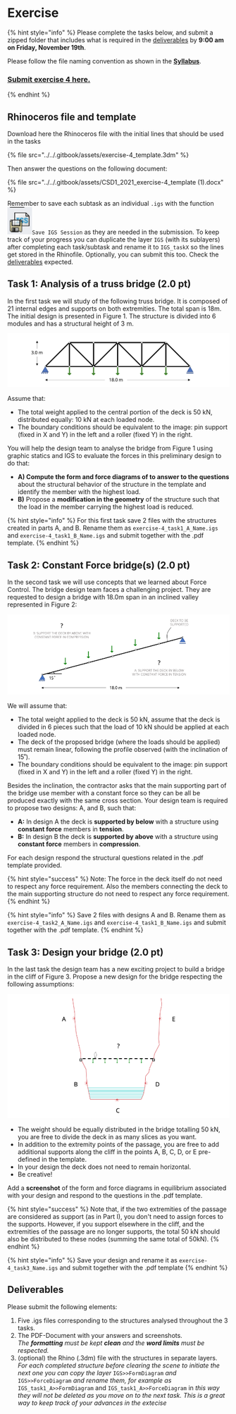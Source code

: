 # Exercise

{% hint style="info" %}
Please complete the tasks below, and submit a zipped folder that includes what is required in the [deliverables](exercise-4.md#deliverables) by **9:00 am on Friday, November 19th**.

Please follow the file naming convention as shown in the [**Syllabus**](../../syllabus.md#submissions).  &#x20;

### [Submit exercise 4 here.](https://www.dropbox.com/request/MBoYGa0qljZqrECCU1m1)
{% endhint %}

## Rhinoceros file and template <a href="#rhinoceros-file-and-template" id="rhinoceros-file-and-template"></a>

Download here the Rhinoceros file with the initial lines that should be used in the tasks

{% file src="../../.gitbook/assets/exercise-4_template.3dm" %}

Then answer the questions on the following document:

{% file src="../../.gitbook/assets/CSD1_2021_exercise-4_template (1).docx" %}

Remember to save each subtask as an individual `.igs` with the function <img src="../../.gitbook/assets/image (361).png" alt="" data-size="line">`Save IGS Session` as they are needed in the submission. To keep track of your progress you can duplicate the layer `IGS` (with its sublayers) after completing each task/subtask and rename it to `IGS_taskX` so the lines get stored in the Rhinofile. Optionally, you can submit this too. Check the [deliverables](exercise-4.md#deliverables) expected.

## Task 1: Analysis of a truss bridge (2.0 pt) <a href="#rhinoceros-file-and-template" id="rhinoceros-file-and-template"></a>

In the first task we will study of the following truss bridge. It is composed of 21 internal edges and supports on both extremities. The total span is 18m. The initial design is presented in Figure 1. The structure is divided into 6 modules and has a structural height of 3 m.

![FIgure 1: Geometry of the truss bridge to analyse with boundary conditions and loads applied.](<../../.gitbook/assets/image (243).png>)

&#x20;Assume that:

* The total weight applied to the central portion of the deck is 50 kN, distributed equally: 10 kN at each loaded node.
* The boundary conditions should be equivalent to the image: pin support (fixed in X and Y) in the left and a roller (fixed Y) in the right.

You will help the design team to analyse the bridge from Figure 1 using graphic statics and IGS to evaluate the forces in this preliminary design to do that:

* **A) Compute the form and force diagrams of to answer to the questions** about the structural behavior of the structure in the template and identify the member with the highest load.
* **B)** Propose a **modification in the geometry** of the structure such that the load in the member carrying the highest load is reduced.

{% hint style="info" %}
For this first task save 2 files with the structures created in parts A, and B. Rename them as `exercise-4_task1_A_Name.igs` and `exercise-4_task1_B_Name.igs` and submit together with the .pdf template.
{% endhint %}

## Task 2: Constant Force bridge(s) (2.0 pt) <a href="#rhinoceros-file-and-template" id="rhinoceros-file-and-template"></a>

In the second task we will use concepts that we learned about Force Control. The bridge design team faces a challenging project. They are requested to design a bridge with 18.0m span in an inclined valley represented in Figure 2:

![Figure 2: Inclined deck to consider for Task 2.](<../../.gitbook/assets/image (304).png>)

We will assume that:

* The total weight applied to the deck is 50 kN, assume that the deck is divided in 6 pieces such that the load of 10 kN should be applied at each loaded node.
* The deck of the proposed bridge (where the loads should be applied) must remain linear, following the profile observed (with the inclination of 15˚).
* The boundary conditions should be equivalent to the image: pin support (fixed in X and Y) in the left and a roller (fixed Y) in the right.

Besides the inclination, the contractor asks that the main supporting part of the bridge use member with a constant force so they can be all be produced exactly with the same cross section. Your design team is required to propose two designs: A, and B, such that:

* **A:** In design A the deck is **supported by below** with a structure using **constant force** members in **tension**.
* **B:** In design B the deck is **supported by above** with a structure using **constant force** members in **compression**.

For each design respond the structural questions related in the .pdf template provided.&#x20;

{% hint style="success" %}
Note: The force in the deck itself do not need to respect any force requirement. Also the members connecting the deck to the main supporting structure do not need to respect any force requirement.
{% endhint %}

{% hint style="info" %}
Save 2 files with designs A and B. Rename them as `exercise-4_task2_A_Name.igs` and `exercise-4_task1_B_Name.igs` and submit together with the .pdf template.
{% endhint %}

## Task 3: Design your bridge (2.0 pt) <a href="#rhinoceros-file-and-template" id="rhinoceros-file-and-template"></a>

In the last task the design team has a new exciting project to build a bridge in the cliff of Figure 3. Propose a new design for the bridge respecting the following assumptions:

![Figure 3: Cliff to consider for Task 3.](<../../.gitbook/assets/image (129).png>)

* The weight should be equally distributed in the bridge totalling 50 kN, you are free to divide the deck in as many slices as you want.
* In addition to the extremity points of the passage, you are free to add additional supports along the cliff in the points A, B, C, D, or E pre-defined in the template.&#x20;
* In your design the deck does not need to remain horizontal.&#x20;
* Be creative!

Add a **screenshot** of the form and force diagrams in equilibrium associated with your design and respond to the questions in the .pdf template.

{% hint style="success" %}
Note that, if the two extremities of the passage are considered as support (as in Part I), you don't need to assign forces to the supports. However, if you support elsewhere in the cliff, and the extremities of the passage are no longer supports, the total 50 kN should also be distributed to these nodes (summing the same total of 50kN).
{% endhint %}

{% hint style="info" %}
Save your design and rename it as `exercise-4_task3_Name.igs` and submit together with the .pdf template
{% endhint %}

## Deliverables

Please submit the following elements:

1. Five .igs files corresponding to the structures analysed throughout the 3 tasks.&#x20;
2. The PDF-Document with your answers and screenshots. \
   _The **formatting** must be kept **clean** and the **word limits** must be respected._
3. (optional) the Rhino (.3dm) file with the structures in separate layers.\
   _For each completed structure before clearing the scene to initiate the next one you can copy the layer_ `IGS>>FormDiagram` _and_ `IGS>>ForceDiagram` _and rename them, for example as_ `IGS_task1_A>>FormDiagram`  and `IGS_task1_A>>ForceDiagram` in _this way they will not be deleted as you move on to the next task. This is a great way to keep track of your advances in the extecise_
